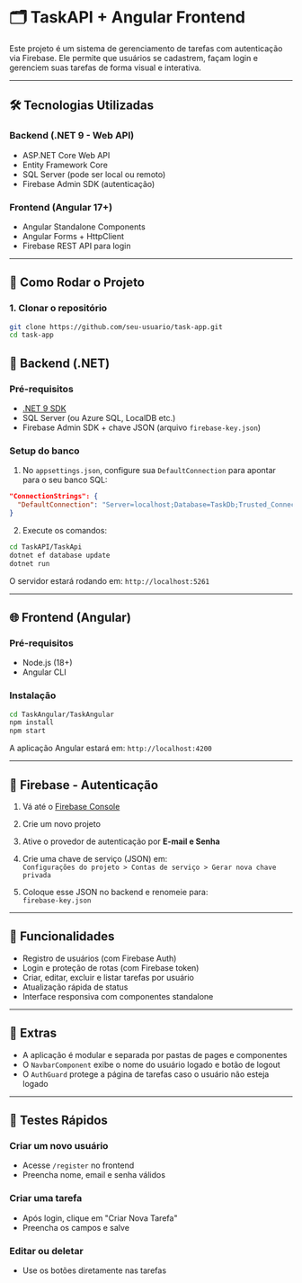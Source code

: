# 🗂️ TaskAPI + Angular Frontend

Este projeto é um sistema de gerenciamento de tarefas com autenticação via Firebase. Ele permite que usuários se cadastrem, façam login e gerenciem suas tarefas de forma visual e interativa.

---

## 🛠️ Tecnologias Utilizadas

### Backend (.NET 9 - Web API)

- ASP.NET Core Web API
- Entity Framework Core
- SQL Server (pode ser local ou remoto)
- Firebase Admin SDK (autenticação)

### Frontend (Angular 17+)

- Angular Standalone Components
- Angular Forms + HttpClient
- Firebase REST API para login

---

## 🚀 Como Rodar o Projeto

### 1. Clonar o repositório

```bash
git clone https://github.com/seu-usuario/task-app.git
cd task-app
```

## 🔧 Backend (.NET)

### Pré-requisitos

- [.NET 9 SDK](https://dotnet.microsoft.com/download)
- SQL Server (ou Azure SQL, LocalDB etc.)
- Firebase Admin SDK + chave JSON (arquivo `firebase-key.json`)

### Setup do banco

1. No `appsettings.json`, configure sua `DefaultConnection` para apontar para o seu banco SQL:

```json
"ConnectionStrings": {
  "DefaultConnection": "Server=localhost;Database=TaskDb;Trusted_Connection=True;TrustServerCertificate=True"
}
```

2. Execute os comandos:

```bash
cd TaskAPI/TaskApi
dotnet ef database update
dotnet run
```

O servidor estará rodando em: `http://localhost:5261`

---

## 🌐 Frontend (Angular)

### Pré-requisitos

- Node.js (18+)
- Angular CLI

### Instalação

```bash
cd TaskAngular/TaskAngular
npm install
npm start
```

A aplicação Angular estará em: `http://localhost:4200`

---

## 🔐 Firebase - Autenticação

1. Vá até o [Firebase Console](https://console.firebase.google.com/)
2. Crie um novo projeto
3. Ative o provedor de autenticação por **E-mail e Senha**
4. Crie uma chave de serviço (JSON) em:  
   `Configurações do projeto > Contas de serviço > Gerar nova chave privada`

5. Coloque esse JSON no backend e renomeie para:  
   `firebase-key.json`

---

## 🧩 Funcionalidades

- Registro de usuários (com Firebase Auth)
- Login e proteção de rotas (com Firebase token)
- Criar, editar, excluir e listar tarefas por usuário
- Atualização rápida de status
- Interface responsiva com componentes standalone

---

## 📌 Extras

- A aplicação é modular e separada por pastas de pages e componentes
- O `NavbarComponent` exibe o nome do usuário logado e botão de logout
- O `AuthGuard` protege a página de tarefas caso o usuário não esteja logado

---

## 🧪 Testes Rápidos

### Criar um novo usuário

- Acesse `/register` no frontend
- Preencha nome, email e senha válidos

### Criar uma tarefa

- Após login, clique em "Criar Nova Tarefa"
- Preencha os campos e salve

### Editar ou deletar

- Use os botões diretamente nas tarefas

